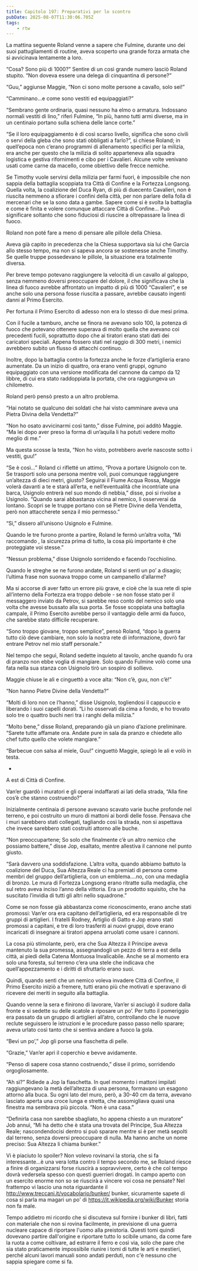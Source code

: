 ```yaml
---
title: Capitolo 197: Preparativi per lo scontro
pubDate: 2025-08-07T11:30:06.705Z
tags:
    - rtw
---
```











La mattina seguente Roland venne a sapere che Fulmine, durante uno dei suoi pattugliamenti di routine, aveva scoperto una grande forza armata che si avvicinava lentamente a loro.


“Cosa? Sono più di 1000?” Sentire di un così grande numero lasciò Roland stupito. “Non doveva essere una delega di cinquantina di persone?”


“Guu,” aggiunse Maggie, “Non ci sono molte persone a cavallo, solo sei!”


“Camminano…e come sono vestiti ed equipaggiati?”


“Sembrano gente ordinaria, quasi nessuno ha elmo o armatura. Indossano normali vestiti di lino,” riferì Fulmine, “In più, hanno tutti armi diverse, ma in un centinaio portano sulla schiena delle lance corte.”


“Se il loro equipaggiamento è di così scarso livello, significa che sono civili o servi della gleba che sono stati obbligati a farlo?”, si chiese Roland; in quell’epoca non c’erano programmi di allenamento specifici per la milizia, era anche per questo che la milizia di solito apparteneva alla squadra logistica e gestiva rifornimenti e cibo per i Cavalieri. Alcune volte venivano usati come carne da macello, come obiettivo delle frecce nemiche.


Se Timothy vuole servirsi della milizia per farmi fuori, è impossibile che non sappia della battaglia scoppiata tra Città di Confine e la Fortezza Longsong. Quella volta, la coalizione del Duca Ryan, di più di duecento Cavalieri, non è riuscita nemmeno a sfiorare i confini della città, per non parlare della folla di mercenari che se la sono data a gambe. Sapere come si è svolta la battaglia e come è finita e volere comunque attaccare Città di Confine… Può significare soltanto che sono fiduciosi di riuscire a oltrepassare la linea di fuoco.


Roland non poté fare a meno di pensare alle pillole della Chiesa.


Aveva già capito in precedenza che la Chiesa supportava sia lui che Garcia allo stesso tempo, ma non si sapeva ancora se sostenesse anche Timothy. Se quelle truppe possedevano le pillole, la situazione era totalmente diversa.


Per breve tempo potevano raggiungere la velocità di un cavallo al galoppo, senza nemmeno doversi preoccupare del dolore, il che significava che la linea di fuoco avrebbe affrontato un impatto di più di 1000 “Cavalieri”, e se anche solo una persona fosse riuscita a passare, avrebbe causato ingenti danni al Primo Esercito.


Per fortuna il Primo Esercito di adesso non era lo stesso di due mesi prima.


Con il fucile a tamburo, anche se finora ne avevano solo 100, la potenza di fuoco che potevano ottenere superava di molto quella che avevano coi precedenti fucili, soprattutto dopo che ai tiratori erano stati dati dei caricatori speciali. Appena fossero stati nel raggio di 300 metri, i nemici  avrebbero subito un flusso di attacchi continuo.


Inoltre, dopo la battaglia contro la fortezza anche le forze d’artiglieria erano aumentate. Da un inizio di quattro, ora erano venti gruppi, ognuno equipaggiato con una versione modificata del cannone da campo da 12 libbre, di cui era stato raddoppiata la portata, che ora raggiungeva un chilometro.


Roland però pensò presto a un altro problema.


“Hai notato se qualcuno dei soldati che hai visto camminare aveva una Pietra Divina della Vendetta?”


“Non ho osato avvicinarmi così tanto,” disse Fulmine, poi additò Maggie. “Ma lei dopo aver preso la forma di un’aquila li ha potuti vedere molto meglio di me.”


Ma questa scosse la testa, “Non ho visto, potrebbero averle nascoste sotto i vestiti, guu!”


“Se è così…” Roland ci rifletté un attimo, “Prova a portare Usignolo con te. Se trasporti solo una persona mentre voli, puoi comunque raggiungere un’altezza di dieci metri, giusto? Seguirai il Fiume Acqua Rossa, Maggie volerà davanti a te e starà all’erta, e nell’eventualità che incontriate una barca, Usignolo entrerà nel suo mondo di nebbia,” disse, poi si rivolse a Usignolo. “Quando sarai abbastanza vicina al nemico, li osserverai da lontano. Scopri se le truppe portano con sé Pietre Divine della Vendetta, però non attaccherete senza il mio permesso.”


“Sì,” dissero all’unisono Usignolo e Fulmine.


Quando le tre furono pronte a partire, Roland le fermò un’altra volta, “Mi raccomando , la sicurezza prima di tutto, la cosa più importante è che proteggiate voi stesse.”


“Nessun problema,” disse Usignolo sorridendo e facendo l’occhiolino.


Quando le streghe se ne furono andate, Roland si sentì un po’ a disagio; l’ultima frase non suonava troppo come un campanello d’allarme?


Ma si accorse di aver fatto un errore più grave, e cioè che la sua rete di spie all’interno della Fortezza era troppo debole - se non fosse stato per il messaggero inviato da Petrov, si sarebbe reso conto del nemico solo una volta che avesse bussato alla sua porta. Se fosse scoppiata una battaglia campale, il Primo Esercito avrebbe perso il vantaggio delle armi da fuoco, che sarebbe stato difficile recuperare.


“Sono troppo giovane, troppo semplice”, pensò Roland, “dopo la guerra tutto ciò deve cambiare, non solo la nostra rete di informazione, dovrò far entrare Petrov nel mio staff personale.”


Nel tempo che seguì, Roland sedette inquieto al tavolo, anche quando fu ora di pranzo non ebbe voglia di mangiare. Solo quando Fulmine volò come una fata nella sua stanza con Usignolo tirò un sospiro di sollievo.


Maggie chiuse le ali e cinguettò a voce alta: “Non c’è, guu, non c’è!”


“Non hanno Pietre Divine della Vendetta?”


“Molti di loro non ce l’hanno,” disse Usignolo, togliendosi il cappuccio e liberando i suoi capelli dorati. “Li ho osservati da cima a fondo, e ho trovato solo tre o quattro buchi neri tra i ranghi della milizia.”


“Molto bene,” disse Roland, preparando già un piano d’azione preliminare. “Sarete tutte affamate ora. Andate pure in sala da pranzo e chiedete allo chef tutto quello che volete mangiare.”


“Barbecue con salsa al miele, Guu!” cinguettò Maggie, spiegò le ali e volò in testa.


*


A est di Città di Confine.


Van’er guardò i muratori e gli operai indaffarati ai lati della strada, “Alla fine cos’è che stanno costruendo?”


Inizialmente centinaia di persone avevano scavato varie buche profonde nel terreno, e poi costruito un muro di mattoni ai bordi delle fosse. Pensava che i muri sarebbero stati collegati, tagliando così la strada, non si aspettava che invece sarebbero stati costruiti attorno alle buche.


“Non preoccupartene; So solo che finalmente c’è un altro nemico che possiamo battere,” disse Jop, esaltato, mentre allestiva il cannone nel punto giusto.


“Sarà davvero una soddisfazione. L’altra volta, quando abbiamo battuto la coalizione del Duca, Sua Altezza Reale ci ha premiati di persona come membri del gruppo dell’artiglieria, con un emblema….no, con una medaglia di bronzo. Le mura di Fortezza Longsong erano ritratte sulla medaglia, che sul retro aveva inciso l’anno della vittoria. Era un prodotto squisito, che ha suscitato l’invidia di tutti gli altri nello squadrone.”


Come se non fosse già abbastanza come riconoscimento, erano anche stati promossi: Van’er ora era capitano dell’artiglieria, ed era responsabile di tre gruppi di artiglieri. I fratelli Rodney, Artiglio di Gatto e Jop erano stati promossi a capitani, e tre di loro trasferiti ai nuovi gruppi, dove erano incaricati di insegnare ai tiratori appena arruolati come usare i cannoni.


La cosa più stimolante, però, era che Sua Altezza il Principe aveva mantenuto la sua promessa, assegnandogli un pezzo di terra a est della città, ai piedi della Catena Montuosa Invalicabile. Anche se al momento era solo una foresta, sul terreno c’era una stele che indicava che quell’appezzamento e i diritti di sfruttarlo erano suoi.


Quindi, quando sentì che un nemico voleva invadere Città di Confine, il Primo Esercito iniziò a fremere, tutti erano più che motivati e speravano di ricevere dei meriti in seguito alla battaglia.


Quando venne la sera e finirono di lavorare, Van’er si asciugò il sudore dalla fronte e si sedette su delle scatole a riposare un po’. Per tutto il pomeriggio era passato da un gruppo di artiglieri all’atro, controllando che le nuove reclute seguissero le istruzioni e le procedure passo passo nello sparare; aveva urlato così tanto che si sentiva andare a fuoco la gola.


“Bevi un po’,” Jop gli porse una fiaschetta di pelle.


“Grazie,” Van’er aprì il coperchio e bevve avidamente.


“Penso di sapere cosa stanno costruendo,” disse il primo, sorridendo orgogliosamente.


“Ah sì?” Ridiede a Jop la fiaschetta. In quel momento i mattoni impilati raggiungevano la metà dell’altezza di una persona, formavano un esagono attorno alla buca. Su ogni lato del muro, però, a 30-40 cm da terra, avevano lasciato aperta una croce lunga e stretta, che assomigliava quasi una finestra ma sembrava più piccola. “Non è una casa.”


“Definirla casa non sarebbe sbagliato, ho appena chiesto a un muratore” Job annuì, “Mi ha detto che è stata una trovata del Principe, Sua Altezza Reale; nascondendocisi dentro si può sparare mentre si è per metà sepolti dal terreno, senza doversi preoccupare di nulla. Ma hanno anche un nome preciso: Sua Altezza li chiama bunker.”






Vi è piaciuto lo spoiler? Non volevo rovinarvi la storia, che si fa interessante...è una vera lotta contro il tempo secondo me, se Roland riesce a finire di organizzarsi forse riuscirà a sopravvivere, certo è che col tempo dovrà vedersela spesso con questi guerrieri drogati. In campo aperto con un esercito enorme non so se riuscirà a vincere voi cosa ne pensate? Nel frattempo vi lascio una nota riguardante il http://www.treccani.it/vocabolario/bunker/  bunker, sicuramente sapete di cosa si parla ma magari un po' di https://it.wikipedia.org/wiki/Bunker storia non fa male.


Tempo addietro mi ricordo che si discuteva sul  fornire i bunker di libri, fatti con materiale che non si rovina facilmente, in previsione di una guerra nucleare capace di riportare l'uomo alla preistoria. Questi tomi quindi dovevano partire dall'origine e riportare tutto lo scibile umano, da come fare la ruota a come coltivare, ad estrarre il ferro e così via, solo che pare che sia stato praticamente impossibile riunire i tomi di tutte le arti e mestieri, perché alcuni lavori manuali sono andati perduti, non c'è nessuno che sappia spiegare come si fa.                                
                                



